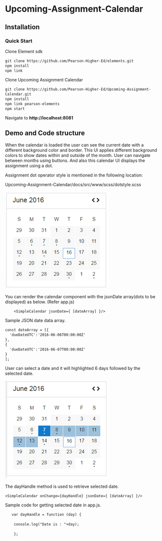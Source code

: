 # Upcoming-Assignment-Calendar

## Installation

### Quick Start
Clone Element sdk

    git clone https://github.com/Pearson-Higher-Ed/elements.git
    npm install
    npm link

Clone Upcoming Assignment Calendar

    git clone https://github.com/Pearson-Higher-Ed/Upcoming-Assignment-Calendar.git
    npm install
    npm link pearson-elements
    npm start


Navigate to **http://localhost:8081**


## Demo and Code structure

When the calendar is loaded the user can see the current date with a different background color and border.
This UI applies different background colors to show dates within and outside of the month.
User can navigate between months using buttons. And also this calendar UI displays the assignment using a dot.

Assignment dot operator style is mentioned in the following location:

Upcoming-Assignment-Calendar/docs/src/www/scss/dotstyle.scss

![alt tag](https://github.com/Pearson-Higher-Ed/Upcoming-Assignment-Calendar/blob/master/images/upcoming_assignment.png)

You can render the calendar component with the jsonDate array(dots to be displayed) as below. (Refer app.js)

        <SimpleCalendar jsonDate={ [dateArray] }/>

Sample JSON date data array.


    const dateArray = [{
      'dueDateUTC':'2016-06-06T00:00:00Z'
    },
    {
      'dueDateUTC':'2016-06-07T00:00:00Z'
    }
    ];


User can select a date and it will highlighted 6 days followed by the selected date.

![alt tag](https://github.com/Pearson-Higher-Ed/Upcoming-Assignment-Calendar/blob/master/images/upcoming_calendar.png)

The dayHandle method is used to retrieve selected date.



    <SimpleCalendar onChange={dayHandle} jsonDate={ [dateArray] }/>



Sample code for getting selected date in app.js.


       var dayHandle = function (day) {

        console.log("Date is : "+day);

        };
